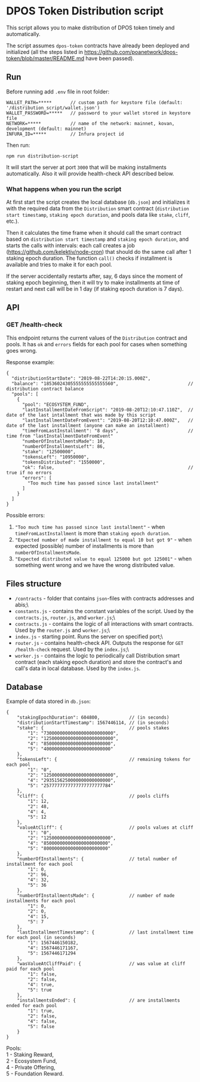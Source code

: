 # DPOS Token Distribution script

This script allows you to make distribution of DPOS token timely and automatically.

The script assumes `dpos-token` contracts have already been deployed and initialized (all the steps listed in https://github.com/poanetwork/dpos-token/blob/master/README.md have been passed).

## Run

Before running add `.env` file in root folder:
```
WALLET_PATH=*****       // custom path for keystore file (default: '/distribution_script/wallet.json')
WALLET_PASSWORD=*****   // password to your wallet stored in keystore file
NETWORK=*****           // name of the network: mainnet, kovan, development (default: mainnet)
INFURA_ID=*****         // Infura project id
```

Then run:
```
npm run distribution-script
```

It will start the server at port `3000` that will be making installments automatically. Also it will provide health-check API described below.

### What happens when you run the script

At first start the script creates the local database (`db.json`) and initializes it with the required data from the `Distribution` smart contract (`distribution start timestamp`, `staking epoch duration`, and pools data like `stake`, `cliff`, etc.).


Then it calculates the time frame when it should call the smart contract based on `distribution start timestamp` and `staking epoch duration`, and starts the calls with intervals: each call creates a job (https://github.com/kelektiv/node-cron) that should do the same call after 1 staking epoch duration. The function `call()` checks if installment is available and tries to make it for each pool.


If the server accidentally restarts after, say, 6 days since the moment of staking epoch beginning, then it will try to make installments at time of restart and next call will be in 1 day (if staking epoch duration is 7 days).

## API
### GET /health-check

This endpoint returns the current values of the `Distribution` contract and pools. It has `ok` and `errors` fields for each pool for cases when something goes wrong.


Response example:
```
{
  "distributionStartDate": "2019-08-22T14:20:15.000Z",
  "balance": "18536024305555555555555560",                          // distribution contract balance
  "pools": [
    {
      "pool": "ECOSYSTEM_FUND",
      "lastInstallmentDateFromScript": "2019-08-20T12:10:47.110Z",  // date of the last intallment that was made by this script
      "lastInstallmentDateFromEvent": "2019-08-20T12:10:47.000Z",   // date of the last installment (anyone can make an installment)
      "timeFromLastInstallment": "8 days",                          // time from "lastInstallmentDateFromEvent"
      "numberOfInstallmentsMade": 10,
      "numberOfInstallmentsLeft": 86,
      "stake": "12500000",
      "tokensLeft": "10950000",
      "tokensDistributed": "1550000",
      "ok": false,                                                  // true if no errors
      "errors": [
        "Too much time has passed since last installment"
      ]
    }
  ]
}
```
Possible errors:
1. `"Too much time has passed since last installment"` - when `timeFromLastInstallment` is more than `staking epoch duration`.
2. `"Expected number of made installment to equal 10 but got 9"` - when expected (possible) number of installments is more than `numberOfInstallmentsMade`.
3. `"Expected distributed value to equal 125000 but got 125001"` - when something went wrong and we have the wrong distributed value.

## Files structure
- `/contracts` - folder that contains `json`-files with contracts addresses and abis;\
- `constants.js` - contains the constant variables of the script. Used by the `contracts.js`, `router.js`, and `worker.js`;\
- `contracts.js` - contains the logic of all interactions with smart contracts. Used by the `router.js` and `worker.js`;\
- `index.js` - starting point. Runs the server on specified port;\
- `router.js` - contains health-check API. Outputs the response for `GET /health-check` request. Used by the `index.js`;\
- `worker.js` - contains the logic to periodically call Distribution smart contract (each staking epoch duration) and store the contract's and call's data in local database. Used by the `index.js`.




## Database
Example of data stored in `db.json`:
```
{
    "stakingEpochDuration": 604800,           // (in seconds)
    "distributionStartTimestamp": 1567446114, // (in seconds)
    "stake": {                                // pools stakes
        "1": "73000000000000000000000000",
        "2": "12500000000000000000000000",
        "4": "8500000000000000000000000",
        "5": "4000000000000000000000000"
    },
    "tokensLeft": {                           // remaining tokens for each pool
        "1": "0",
        "2": "12500000000000000000000000",
        "4": "2935156250000000000000000",
        "5": "2577777777777777777777784"
    },
    "cliff": {                                // pools cliffs
        "1": 12,
        "2": 48,
        "4": 4,
        "5": 12
    },
    "valueAtCliff": {                         // pools values at cliff
        "1": "0",
        "2": "1250000000000000000000000",
        "4": "850000000000000000000000",
        "5": "800000000000000000000000"
    },
    "numberOfInstallments": {                 // total number of installment for each pool
        "1": 0,
        "2": 96,
        "4": 32,
        "5": 36
    },
    "numberOfInstallmentsMade": {             // number of made installments for each pool
        "1": 0,
        "2": 0,
        "4": 15,
        "5": 7
    },
    "lastInstallmentTimestamp": {             // last installment time for each pool (in seconds)
        "1": 1567446150182,
        "4": 1567446171167,
        "5": 1567446171294
    },
    "wasValueAtCliffPaid": {                  // was value at cliff paid for each pool
        "1": false,
        "2": false,
        "4": true,
        "5": true
    },
    "installmentsEnded": {                    // are installments ended for each pool
        "1": true,
        "2": false,
        "4": false,
        "5": false
    }
}
```
Pools:\
1 - Staking Reward,\
2 - Ecosystem Fund,\
4 - Private Offering,\
5 - Foundation Reward.

